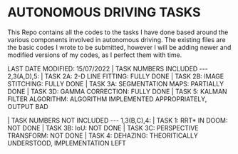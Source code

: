 # AUTONOMOUS DRIVING TASKS
This Repo contains all the codes to the tasks I have done based around the various components involved in autonomous driving. The existing files are the basic codes I wrote to be submitted, however I will be adding newer and modified versions of my codes, as I perfect them with time.

LAST DATE MODIFIED: 15/07/2022
| TASK NUMBERS INCLUDED --- 2,3(A,D),5:
 | TASK 2A: 2-D LINE FITTING: FULLY DONE
 | TASK 2B: IMAGE STITCHING: FULLY DONE
 | TASK 3A: SEGMENTATION MAPS: PARTIALLY DONE
 | TASK 3D: GAMMA CORRECTION: FULLY DONE
 | TASK 5: KALMAN FILTER ALGORITHM: ALGORITHM IMPLEMENTED APPROPRIATELY, OUTPUT BAD

| TASK NUMBERS NOT INCLUDED --- 1,3(B,C),4:
 | TASK 1: RRT* IN DOOM: NOT DONE
 | TASK 3B: IoU: NOT DONE
 | TASK 3C: PERSPECTIVE TRANSFORM: NOT DONE
 | TASK 4: DEHAZING: THEORITICALLY UNDERSTOOD, IMPLEMENTATION LEFT
